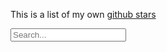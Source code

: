 
This is a list of my own [github stars](https://github.com/rrickgauer?tab=stars)

<div class="input-group">
  <div class="input-group-prepend">
    <span class="input-group-text"><i class='bx bx-search'></i></span>
  </div>
  <input type="email" class="form-control" id="search-input" placeholder="Search...">
</div>


<!-- <div class="table-responsive">
  <table class="table" id="stars">
    <thead>
      <tr>
        <th data-sort-default>Repository</th>
        <th>Description</th>
        <th>Link</th>
      </tr>
    </thead>
    <tbody>
    </tbody>
  </table>

</div> -->

<div id="stars">
  






</div>








<script>
  const API    = 'https://api.github.com/users/rrickgauer/starred';
  const link   = 'https://api.github.com/user/22210580/starred?page=2'
  var links    = [];
  var lastPage = 1;

  $(document).ready(function() {
    getStars();
  });

  function getStars() {
    $.getJSON(API, function(response, status, xhr) {
      // displayStars(response);
      getLastPage(xhr.getResponseHeader("link"));
      loadLinks();
      getStarsData();
      // new TableSearch('search-input', 'stars').init();
      
    });
  }

  function displayStars(stars) {
    var html = '';

    // for (var count = 0; count < stars.length; count++) {
    //   html += '<tr>';
    //   html += '<td>' + stars[count].name + '</td>';
    //   html += '<td>' + stars[count].description + '</td>';
    //   html += '<td><a href="' + stars[count].html_url + '">Visit</a></td>';
    //   html += '</tr>';
    // }

    // $("#stars tbody").append(html);
    // new TableSearch('search-input', 'stars').init();


    for (var count = 0; count < stars.length; count++) {
      html += getCardHtml(stars[count]);
    }

    $("#stars").append(html);

    
  }



  function getCardHtml(star) {
    var html = '<div class="card"><div class="card-body">';

    // title
    html += '<h5 class="card-title">';
    html += '<a href="' + star.owner.html_url + '">' + star.owner.login + '</a>'; // owner
    html += '&nbsp;/&nbsp;';
    html += '<a href="' + star.html_url + '">' + star.name + '</a></h5>';         // repo

    // description
    html += '<p class="card-text">' + star.description + '</p>';

    // footer
    html += '<div class="d-flex align-items-center">';
    html += '<span class="badge badge-warning mr-4">' + star.language + '</span>';                              // language
    html += '<span class="mr-4"><i class="bx bx-star"></i><span>' + star.stargazers_count + '</span></span>';   // number of stars
    html += '<span class="mr-4"><i class="bx bx-git-repo-forked"></i><span>' + star.forks + '</span></span>';   // number of forks
    html += '</div>';

    // end card-body and card
    html += '</div></div>'; 

    return html;
  }









  function getLastPage(link) {
    var ar = link.split(",");          // Split on commas
    ar[1] = ar[1].trim();
    var newPage = ar[1].split("=");
    lastPage = parseInt(newPage[1].charAt(0));
  }

  function loadLinks() {
    for (var count = 1; count <= lastPage; count++) {
      var newLink = 'https://api.github.com/user/22210580/starred?page=' + count.toString();
      links.push(newLink);
    }
  }

  function getStarsData() {
    for (var count = 0; count < links.length; count++) {
      $.getJSON(links[count], function(response) {
        displayStars(response);
      });
    }

    // new Tablesort(document.getElementById('stars'));
  }


    </script>